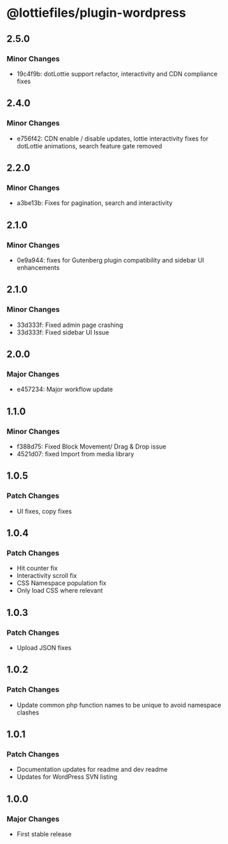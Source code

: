# @lottiefiles/plugin-wordpress

## 2.5.0

### Minor Changes

- 19c4f9b: dotLottie support refactor, interactivity and CDN compliance fixes

## 2.4.0

### Minor Changes

- e756f42: CDN enable / disable updates, lottie interactivity fixes for dotLottie animations, search feature gate
  removed

## 2.2.0

### Minor Changes

- a3be13b: Fixes for pagination, search and interactivity

## 2.1.0

### Minor Changes

- 0e9a944: fixes for Gutenberg plugin compatibility and sidebar UI enhancements

## 2.1.0

### Minor Changes

- 33d333f: Fixed admin page crashing
- 33d333f: Fixed sidebar UI Issue

## 2.0.0

### Major Changes

- e457234: Major workflow update

## 1.1.0

### Minor Changes

- f388d75: Fixed Block Movement/ Drag & Drop issue
- 4521d07: fixed Import from media library

## 1.0.5

### Patch Changes

- UI fixes, copy fixes

## 1.0.4

### Patch Changes

- Hit counter fix
- Interactivity scroll fix
- CSS Namespace population fix
- Only load CSS where relevant

## 1.0.3

### Patch Changes

- Upload JSON fixes

## 1.0.2

### Patch Changes

- Update common php function names to be unique to avoid namespace clashes

## 1.0.1

### Patch Changes

- Documentation updates for readme and dev readme
- Updates for WordPress SVN listing

## 1.0.0

### Major Changes

- First stable release
